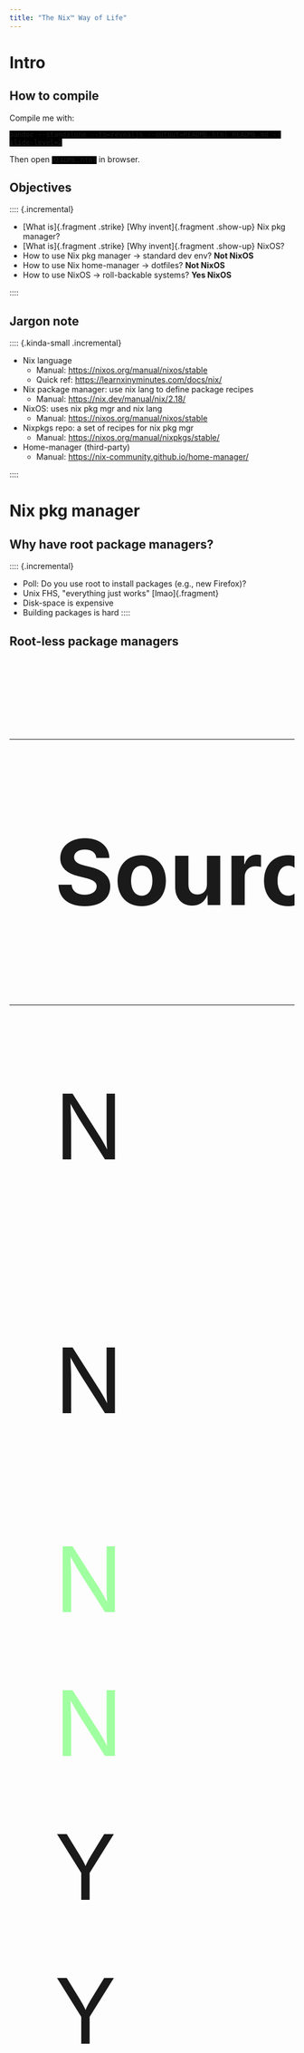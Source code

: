 ```yaml
---
title: "The Nix™ Way of Life"
---
```



<style>
.kinda-small {
  font-size: 80%;
}
</style>

# Intro

## How to compile

Compile me with:

```
pandoc --standalone --to=revealjs --output=README.html README.md --slide-level=2
```

Then open `README.html` in browser.

## Objectives

<style>
  .fragment.show-up {
    display: none;
  }
  .fragment.show-up.visible {
    display: inline;
  }
</style>

:::: {.incremental}

- [What is]{.fragment .strike} [Why invent]{.fragment .show-up} Nix pkg manager?
- [What is]{.fragment .strike} [Why invent]{.fragment .show-up} NixOS?
- How to use Nix pkg manager → standard dev env? **Not NixOS**
- How to use Nix home-manager → dotfiles? **Not NixOS**
- How to use NixOS → roll-backable systems? **Yes NixOS**

::::

## Jargon note

:::: {.kinda-small .incremental}

- Nix language
  - Manual: <https://nixos.org/manual/nixos/stable>
  - Quick ref: <https://learnxinyminutes.com/docs/nix/>
- Nix package manager: use nix lang to define package recipes
  - Manual: <https://nix.dev/manual/nix/2.18/>
- NixOS: uses nix pkg mgr and nix lang
  - Manual: <https://nixos.org/manual/nixos/stable>
- Nixpkgs repo: a set of recipes for nix pkg mgr
  - Manual: <https://nixos.org/manual/nixpkgs/stable/>
- Home-manager (third-party)
  - Manual: <https://nix-community.github.io/home-manager/>

::::

# Nix pkg manager

## Why have root package managers?

:::: {.incremental}
- Poll: Do you use root to install packages (e.g., new Firefox)?
- Unix FHS, "everything just works" [lmao]{.fragment}
- Disk-space is expensive
- Building packages is hard
::::

## Root-less package managers

<style>
#pkg-mgr-matrix {
  font-size: 4vh;
}
.highlight {
  color: #A0FFA0;
}
</style>
<table id="pkg-mgr-matrix">
<thead>
<tr><th>Source?</th><th>Unpriv?</th><th>Dep solv?</th><th>Examples</th></tr>
</thead>
<tbody>
<tr><td>N</td><td>N</td><td>N</td><td>Distro pkg mgrs (XBPS, Pacman)</td></tr>
<tr><td>N</td><td>N</td><td>Y</td><td>Distro pkg mgrs (APT, DNF, APK)</td></tr>
<tr class="highlight"><td>N</td><td>Y</td><td>N</td><td></td></tr>
<tr class="highlight"><td>N</td><td>Y</td><td>Y</td><td>Conda</td></tr>
<tr><td>Y</td><td>N</td><td>N</td><td></td></tr>
<tr><td>Y</td><td>N</td><td>Y</td><td></td></tr>
<tr class="highlight"><td>Y</td><td>Y</td><td>N</td><td>Ports-inspired (pkgsrc, Portage, MacPorts, Home/Linuxbrew), Functional pkg mgrs (Nix, Guix)</td></tr>
<tr class="highlight"><td>Y</td><td>Y</td><td>Y</td><td>Spack, 0install, $lang-level</td></tr>
</tbody>
</table>

## Advantages of root-less

:::: {.incremental}
- Can simply manipulate `$PATH`, `$PYTHON_PATH`, `$CLASSPATH` to make packages appear to be installed/uninstalled
  - Must load something in shell: `source ./activate.sh` or `nix develop`
- Each user can install their own pkgs
- Better security, principle of least privilege
- Root-less → multiple environments (project-specific)
::::

## Purity and cache

<style>
.small {
  font-size: 3vh;
}
</style>

:::: {.incremental}

- Nix code is pure
- Build scripts run in sandbox (aka "hermetic" [Spradlin and Lodato 2020 (Google) ](https://google.github.io/building-secure-and-reliable-systems/raw/ch14.html))
- Much like [Pants](https://www.pantsbuild.org/), [Buck2](https://buck2.build/), [Bazel](https://bazel.build/), etc.
- Cache (aka "nix store"): hash-of-inputs (Nix src + pkgs src) to files or directories
  - [`/nix/store/0a0khkw34v25q8k6p44ma1rqa479r1za-gnutar-1.35/`]{.small}
  - [Has `.../bin/tar` and `.../share/man/man1/tar.1.gz`]{.small}
- Used whenever the hash matches (purity)
- Can be shared with other users and remote

::::

## Other comparisons

:::: {.incremental}

- Nix vs Pip/Virtualenv:

  - Both can create virtual environments
  - Nix can manage non-Python package (e.g., Ruff, pandoc, etc.)

- Nix vs Conda:

  :::: {.nonincremental}
  - Conda uses bins; Nix uses source with bin cache
  - Equally fast for common (cached) packages
  - From-source is more flexible and reliable
  ::::

::::

## Other comparisons

- Nix vs Spack:
  - [The Spack Package Manager (Gamblin et al. 2015)](https://dl.acm.org/doi/abs/10.2807623/1145.2807591)
  - Spack does SAT-solve: `spack install python@3.12.4 py-requests@3.5.6`
  - Nix has globally-consistent package set: `nix-env -i python pythonPackages.requests`
    - Select older revision of package set to get older versions
    - <https://lazamar.co.uk/nix-versions/>
  - Nix has better hermeticity and cache

## Other comparisons

- Nix vs Guix:
  - See [Courtès 2013](https://arxiv.org/abs/1305.4584)
  - Same idea
  - Nix lang + Bash vs Guile Scheme (Lisp)

# Nixpkgs, *the* package repository

---

![](https://repology.org/graph/map_repo_size_fresh.svg?xlimit=40000&ylimit=20000)

---

![](https://repology.org/graph/map_repo_size_fresh.svg)

## Repology.org

- Nixpkgs unstable and latest Nixpkgs stable takes the cake for N packages and N up-to-date packages
- Excluding $language package managers, they also win % up-to-date packages
- <https://repology.org/repositories/statistics/pvulnerable>
- N maintainers?

# NixOS

---

![](https://pm1.aminoapps.com/6410/5987479a055e4f5cae60dff1581608840f365b9b_hq.jpg)

Do you have a moment to talk about our lord and savior, NixOS?

## Imperative vs declarative

:::: {.incremental .kinda-small}

- Imperative configuration

  :::: {.nonincremental}
  - Machine has mutable state (files on disk)
  - Run commands to change
  ::::

- Declarative configuration

  :::: {.nonincremental}
  - [NixOS: A purely functional linux distribution (Dolstra and Löh 2008)](https://dl.acm.org/doi/abs/10.1145/1411204.1411255)
  - Program that generates immutable state (r.o. files on disk)
  - Edit/re-execute program to change
  - In practice, shunt what can't be declarative into islands of imperativeness
  - Impermanence
  ::::

- Nix supports both: `nix-env -i`, but why?

:::

## Imperative + Configuration manager

- "If ... the playbook description of a system and the actual system state don't agree, then Ansible will make whatever changes are necessary for the system to match the playbook."
  -- [Learning Ansible basics by RedHat](https://www.redhat.com/en/topics/automation/learning-ansible-tutorial)

- Imperative + Ansible/Chef/Puppet == Declarative?

- In my opinion, Imperative + Ansible/Chef/Puppet == sort of declarative, when things go right

## Declarative vs imperative

Declarative is:

:::: {.incremental}

- ✅ Roll-backable (c.f. btrfs snapshots)
- ✅ Reproducible
- ✅ State is predictable
- ✅ Cachable
- ❌ Sometimes slow
- ❌ Harder to use

::::

# Using Nix pkg manager for dev env

## Pros

- Manage packages in any language with the same package manager
- Have the exact same dev env on every system (Linux, MacOS, *BSD, WSL)

## Cons:

- People have to install Nix to have your dev env
- Have to learn how to write Nix (small bit)
- Don't have as wide choices available for package versions

## Setup

- Don't already have Nix pkg manager? Follow [Determinate Systems installer](https://install.determinate.systems/)

- Already have Nix pkg manager? Make sure flakes are enabled `nix flake --help`

  - If not NixOS, [`echo "experimental-features = nix-command flakes" >> ~/.config/nix.conf`]{.kinda-small}

  - If NixOS, add [`nix.settings.experimental-features = [ "nix-command" "flakes" ];`]{.kinda-small} to your configuration

## First Flake

```sh
nix flake --template github:numtide/flake-utils
```

```nix
let
  pkgs = nixpkgs.legacyPackages.${system};
  python = pkgs.python312;
  requirements = pypkgs: [ pkgs.panflute ];
in
{
  devShells.default = pkgs.mkShell {
    packages = [
      (python.withPackages requirements)
      pkgs.ruff
      pkgs.pandoc
    ];
  };
}
```

## Usage instructions

- `nix develop`
- `nix develop --command zsh`
- direnv

## Garbage collection

- Simply remove pkg from flake.nix, no "uninstall step"
- Could be in use by others
- Solution: Take out the garbage
  - Delete everything in the store not reachable from a gc-root

# Using Nix home-manager for dotfiles

## Pros

- Dotfiles can be generated programatically
- Dotfiles can come with packages/dependencies

## Cons

- Have to install Nix to deploy your dotfiles
- Have to learn how to write Nix (small bit)

## Setup

- See setup of Nix pkg mgr with flakes from previous
- [Home-manager manual > Nix Flakes](https://nix-community.github.io/home-manager/index.xhtml#ch-nix-flakes)

## Writing the config

- [Home-manager options](https://nix-community.github.io/home-manager/options.xhtml)
- Firefox with settings
- zsh with starship
- Examine `~/.zshrc`
- Desktop bg image
- [https://github.com/charmoniumQ/dotfiles.nix](Sam's dotfiles)

# Using NixOS

## Pros

- Roll-backable/reproducible state (at boot-time!)
- Use variables across your configs and machines
- First class support for ZFS
- Impermanence 

## Cons

- The learning curve is a shear cliff
  - Have to learn functional programming to upgrade Firefox
  - "infinite recursion encountered"
- In order for a program to run on NixOS it must be built or patched by nix
  - Proprietary software can be difficult
  - If it's not in nixpkgs, then you may have to write a derivation for it yourself

## home-manager integration

<style>
  code {
    background: #000000;
  }
</style>

```nix
programs.nushell = {
  enable = true;
  configFile.source = ../config/nushell/config.nu;
  envFile.source = ../config/nushell/env.nu;
  shellAliases = 
    lib.attrsets.filterAttrs
    (name: val: val != null)
    osConfig.environment.shellAliases;
    # ^ home-manager config is using 
    # information from system-wide config
};
```

---
